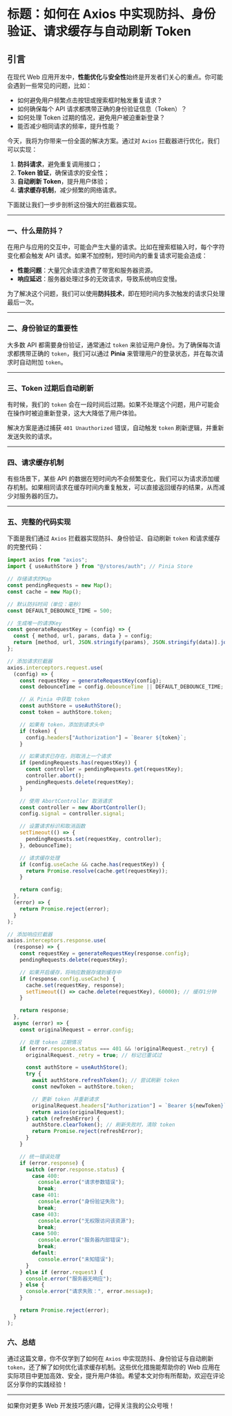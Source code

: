 # 标题：**如何在 Axios 中实现防抖、身份验证、请求缓存与自动刷新 Token**

## 引言

在现代 Web 应用开发中，**性能优化**与**安全性**始终是开发者们关心的重点。你可能会遇到一些常见的问题，比如：

- 如何避免用户频繁点击按钮或搜索框时触发重复请求？
- 如何确保每个 API 请求都携带正确的身份验证信息（Token）？
- 如何处理 Token 过期的情况，避免用户被迫重新登录？
- 能否减少相同请求的频率，提升性能？

今天，我将为你带来一份全面的解决方案。通过对 `Axios` 拦截器进行优化，我们可以实现：

1. **防抖请求**，避免重复调用接口；
2. **Token 验证**，确保请求的安全性；
3. **自动刷新 Token**，提升用户体验；
4. **请求缓存机制**，减少频繁的网络请求。

下面就让我们一步步剖析这份强大的拦截器实现。

---

### 一、什么是防抖？

在用户与应用的交互中，可能会产生大量的请求。比如在搜索框输入时，每个字符变化都会触发 API 请求。如果不加控制，短时间内的重复请求可能会造成：

- **性能问题**：大量冗余请求浪费了带宽和服务器资源。
- **响应延迟**：服务器处理过多的无效请求，导致系统响应变慢。

为了解决这个问题，我们可以使用**防抖技术**，即在短时间内多次触发的请求只处理最后一次。

---

### 二、身份验证的重要性

大多数 API 都需要身份验证，通常通过 `token` 来验证用户身份。为了确保每次请求都携带正确的 `token`，我们可以通过 **Pinia** 来管理用户的登录状态，并在每次请求时自动附加 `token`。

---

### 三、Token 过期后自动刷新

有时候，我们的 `token` 会在一段时间后过期。如果不处理这个问题，用户可能会在操作时被迫重新登录，这大大降低了用户体验。

解决方案是通过捕获 `401 Unauthorized` 错误，自动触发 `token` 刷新逻辑，并重新发送失败的请求。

---

### 四、请求缓存机制

有些场景下，某些 API 的数据在短时间内不会频繁变化，我们可以为请求添加缓存机制。如果相同请求在缓存时间内重复触发，可以直接返回缓存的结果，从而减少对服务器的压力。

---

### 五、完整的代码实现

下面是我们通过 `Axios` 拦截器实现防抖、身份验证、自动刷新 `token` 和请求缓存的完整代码：

```js
import axios from "axios";
import { useAuthStore } from "@/stores/auth"; // Pinia Store

// 存储请求的Map
const pendingRequests = new Map();
const cache = new Map();

// 默认防抖时间（单位：毫秒）
const DEFAULT_DEBOUNCE_TIME = 500;

// 生成唯一的请求Key
const generateRequestKey = (config) => {
  const { method, url, params, data } = config;
  return [method, url, JSON.stringify(params), JSON.stringify(data)].join("&");
};

// 添加请求拦截器
axios.interceptors.request.use(
  (config) => {
    const requestKey = generateRequestKey(config);
    const debounceTime = config.debounceTime || DEFAULT_DEBOUNCE_TIME; // 自定义防抖时间

    // 从 Pinia 中获取 token
    const authStore = useAuthStore();
    const token = authStore.token;

    // 如果有 token，添加到请求头中
    if (token) {
      config.headers["Authorization"] = `Bearer ${token}`;
    }

    // 如果请求已存在，则取消上一个请求
    if (pendingRequests.has(requestKey)) {
      const controller = pendingRequests.get(requestKey);
      controller.abort();
      pendingRequests.delete(requestKey);
    }

    // 使用 AbortController 取消请求
    const controller = new AbortController();
    config.signal = controller.signal;

    // 设置请求标识和取消函数
    setTimeout(() => {
      pendingRequests.set(requestKey, controller);
    }, debounceTime);

    // 请求缓存处理
    if (config.useCache && cache.has(requestKey)) {
      return Promise.resolve(cache.get(requestKey));
    }

    return config;
  },
  (error) => {
    return Promise.reject(error);
  }
);

// 添加响应拦截器
axios.interceptors.response.use(
  (response) => {
    const requestKey = generateRequestKey(response.config);
    pendingRequests.delete(requestKey);

    // 如果开启缓存，将响应数据存储到缓存中
    if (response.config.useCache) {
      cache.set(requestKey, response);
      setTimeout(() => cache.delete(requestKey), 60000); // 缓存1分钟
    }

    return response;
  },
  async (error) => {
    const originalRequest = error.config;

    // 处理 token 过期情况
    if (error.response.status === 401 && !originalRequest._retry) {
      originalRequest._retry = true; // 标记已重试过

      const authStore = useAuthStore();
      try {
        await authStore.refreshToken(); // 尝试刷新 token
        const newToken = authStore.token;

        // 更新 token 并重新请求
        originalRequest.headers["Authorization"] = `Bearer ${newToken}`;
        return axios(originalRequest);
      } catch (refreshError) {
        authStore.clearToken(); // 刷新失败时，清除 token
        return Promise.reject(refreshError);
      }
    }

    // 统一错误处理
    if (error.response) {
      switch (error.response.status) {
        case 400:
          console.error("请求参数错误");
          break;
        case 401:
          console.error("身份验证失败");
          break;
        case 403:
          console.error("无权限访问该资源");
          break;
        case 500:
          console.error("服务器内部错误");
          break;
        default:
          console.error("未知错误");
      }
    } else if (error.request) {
      console.error("服务器无响应");
    } else {
      console.error("请求失败：", error.message);
    }

    return Promise.reject(error);
  }
);
```

### 六、总结

通过这篇文章，你不仅学到了如何在 `Axios` 中实现防抖、身份验证与自动刷新 `token`，还了解了如何优化请求缓存机制。这些优化措施能帮助你的 Web 应用在实际项目中更加高效、安全，提升用户体验。希望本文对你有所帮助，欢迎在评论区分享你的实践经验！

---

如果你对更多 Web 开发技巧感兴趣，记得关注我的公众号哦！
